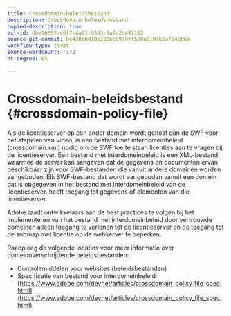 ```yaml
---
title: Crossdomain-beleidsbestand
description: Crossdomain-beleidsbestand
copied-description: true
exl-id: dbe16692-cdf7-4a91-9303-8afc2d487112
source-git-commit: be43bbbd1051886c8979ff590a3197b2a7249b6a
workflow-type: tm+mt
source-wordcount: '172'
ht-degree: 0%

---
```


# Crossdomain-beleidsbestand {#crossdomain-policy-file}

Als de licentieserver op een ander domein wordt gehost dan de SWF voor het afspelen van video, is een bestand met interdomeinbeleid (crossdomain.xml) nodig om de SWF toe te staan licenties aan te vragen bij de licentieserver. Een bestand met interdomeinbeleid is een XML-bestand waarmee de server kan aangeven dat de gegevens en documenten ervan beschikbaar zijn voor SWF-bestanden die vanuit andere domeinen worden aangeboden. Elk SWF-bestand dat wordt aangeboden vanuit een domein dat is opgegeven in het bestand met interdomeinbeleid van de licentieserver, heeft toegang tot gegevens of elementen van die licentieserver.

Adobe raadt ontwikkelaars aan de best practices te volgen bij het implementeren van het bestand met interdomeinbeleid door vertrouwde domeinen alleen toegang te verlenen tot de licentieserver en de toegang tot de submap met licentie op de webserver te beperken.

Raadpleeg de volgende locaties voor meer informatie over domeinoverschrijdende beleidsbestanden:

* Controlemiddelen voor websites (beleidsbestanden)
* Specificatie van bestand voor interdomeinbeleid: [https://www.adobe.com/devnet/articles/crossdomain_policy_file_spec.html](https://www.adobe.com/devnet/articles/crossdomain_policy_file_spec.html)
